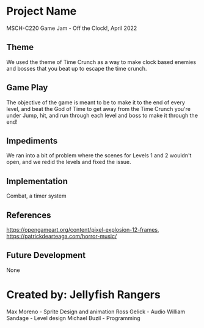 # Project Name
MSCH-C220 Game Jam - Off the Clock!, April 2022

## Theme
We used the theme of Time Crunch as a way to make clock based enemies and bosses that you beat up to escape the time crunch.

## Game Play
The objective of the game is meant to be to make it to the end of every level, and beat the God of Time to get away from the Time Crunch you're under
Jump, hit, and run through each level and boss to make it through the end!

## Impediments
We ran into a bit of problem where the scenes for Levels 1 and 2 wouldn't open, and we redid the levels and fixed the issue.

## Implementation
Combat, a timer system

## References
https://opengameart.org/content/pixel-explosion-12-frames, https://patrickdearteaga.com/horror-music/


## Future Development
None

# Created by: Jellyfish Rangers
Max Moreno - Sprite Design and animation
Ross Gelick - Audio
William Sandage - Level design
Michael Buzil - Programming
